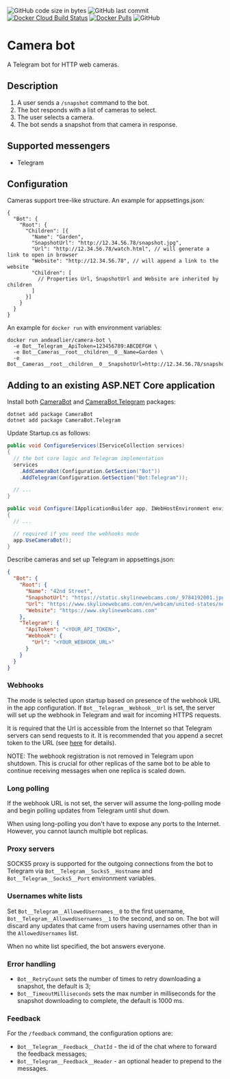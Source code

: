 ![GitHub code size in bytes](https://img.shields.io/github/languages/code-size/andead/camera-bot)
![GitHub last commit](https://img.shields.io/github/last-commit/andead/camera-bot)
[![Docker Cloud Build Status](https://img.shields.io/docker/cloud/build/andeadlier/camera-bot)](https://hub.docker.com/r/andeadlier/camera-bot/builds)
[![Docker Pulls](https://img.shields.io/docker/pulls/andeadlier/camera-bot)](https://hub.docker.com/r/andeadlier/camera-bot)
![GitHub](https://img.shields.io/github/license/andead/camera-bot)

# Camera bot

A Telegram bot for HTTP web cameras.

## Description

1. A user sends a `/snapshot` command to the bot.
2. The bot responds with a list of cameras to select.
3. The user selects a camera. 
4. The bot sends a snapshot from that camera in response.

## Supported messengers

- Telegram

## Configuration

Cameras support tree-like structure. An example for appsettings.json:

```
{
  "Bot": {
    "Root": {
      "Children": [{
        "Name": "Garden",
        "SnapshotUrl": "http://12.34.56.78/snapshot.jpg",
        "Url": "http://12.34.56.78/watch.html", // will generate a link to open in browser
        "Website": "http://12.34.56.78", // will append a link to the website
        "Children": [
          // Properties Url, SnapshotUrl and Website are inherited by children
        ]
      }]
    }
  }
}
```

An example for `docker run` with environment variables:

```
docker run andeadlier/camera-bot \
  -e Bot__Telegram__ApiToken=123456789:ABCDEFGH \
  -e Bot__Cameras__root__children__0__Name=Garden \
  -e Bot__Cameras__root__children__0__SnapshotUrl=http://12.34.56.78/snapshot.jpg
```

## Adding to an existing ASP.NET Core application

Install both [CameraBot](https://www.nuget.org/packages/CameraBot/) and [CameraBot.Telegram](https://www.nuget.org/packages/CameraBot.Telegram/) packages:

```
dotnet add package CameraBot
dotnet add package CameraBot.Telegram
```

Update Startup.cs as follows:

```csharp
public void ConfigureServices(IServiceCollection services)
{
  // the bot core logic and Telegram implementation
  services
    .AddCameraBot(Configuration.GetSection("Bot"))
    .AddTelegram(Configuration.GetSection("Bot:Telegram"));

  // ...
}

public void Configure(IApplicationBuilder app, IWebHostEnvironment environment)
{
  // ...

  // required if you need the webhooks mode
  app.UseCameraBot();
}
```

Describe cameras and set up Telegram in appsettings.json:

```json
{
  "Bot": {
    "Root": {
      "Name": "42nd Street",
      "SnapshotUrl": "https://static.skylinewebcams.com/_9784192001.jpg",
      "Url": "https://www.skylinewebcams.com/en/webcam/united-states/new-york/new-york/nyc-42th-street.html",
      "Website": "https://www.skylinewebcams.com"
    },
    "Telegram": {
      "ApiToken": "<YOUR_API_TOKEN>",
      "Webhook": {
        "Url": "<YOUR_WEBHOOK_URL>"
      }
    }
  }
}
```

### Webhooks

The mode is selected upon startup based on presence of the webhook URL in the app configuration.
If `Bot__Telegram__Webhook__Url` is set, the server will set up the webhook in Telegram and wait for
incoming HTTPS requests. 

It is required that the Url is accessible from the Internet so that Telegram servers can send requests to it. 
It is recommended that you append a secret token to the URL (see [here](https://core.telegram.org/bots/api#setwebhook) for details).

NOTE: The webhook registration is not removed in Telegram upon shutdown. This is crucial for other
replicas of the same bot to be able to continue receiving messages when one replica is scaled down.

### Long polling

If the webhook URL is not set, the server will assume the long-polling mode and begin polling 
updates from Telegram until shut down. 

When using long-polling you don't have to expose any ports to the Internet. However, you cannot launch multiple bot replicas.

### Proxy servers

SOCKS5 proxy is supported for the outgoing connections from the bot to Telegram via `Bot__Telegram__Socks5__Hostname` and `Bot__Telegram__Socks5__Port` environment variables.

### Usernames white lists

Set `Bot__Telegram__AllowedUsernames__0` to the first username, `Bot__Telegram__AllowedUsernames__1` to the second, and so on. The bot will discard any updates that came from users having usernames other than in the `AllowedUsernames` list. 

When no white list specified, the bot answers everyone.

### Error handling

- `Bot__RetryCount` sets the number of times to retry downloading a snapshot, the default is 3;
- `Bot__TimeoutMilliseconds` sets the max number in milliseconds for the snapshot downloading to complete, the default is 1000 ms.

### Feedback

For the `/feedback` command, the configuration options are:

- `Bot__Telegram__Feedback__ChatId` - the id of the chat where to forward the feedback messages;
- `Bot__Telegram__Feedback__Header` - an optional header to prepend to the messages.
